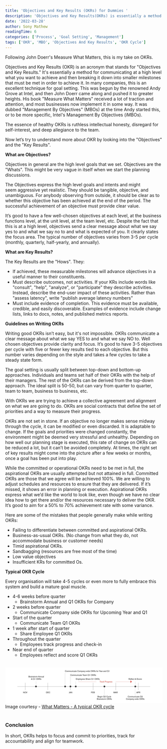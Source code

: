 ```yaml
---
title: 'Objectives and Key Results (OKRs) for Dummies '
description: 'Objectives and Key Results(OKRs) is essentially a method for communicating at a high level what you want to achieve and then breaking it down into smaller milestones that must be met in order to achieve it. This is an excellent technique for goal setting'
date: '2022-03-28'
author: Sony Mathew
readingTime: 6
categories: ['Process', 'Goal Setting', 'Management']
tags: ['OKR', 'MBO', 'Objectives And Key Results', 'OKR Cycle']
---
```


Following John Doerr's Measure What Matters, this is my take on OKRs.

Objectives and Key Results (OKR) is an acronym that stands for "Objectives and Key Results." It's essentially a method for communicating at a high level what you want to achieve and then breaking it down into smaller milestones that must be met in order to achieve it. In many companies, this is an excellent technique for goal setting. This was begun by the renowned Andy Grove at Intel, and then John Doerr came along and pushed it to greater heights. His book "Measure What Matters" received a lot of traction and attention, and most businesses now implement it in some way. It was dubbed "Management By Objectives" (MBOs) at the time Andy started this, or to be more specific, Intel's Management By Objectives (iMBOs).

The essence of healthy OKRs is ruthless intellectual honesty, disregard for self-interest, and deep allegiance to the team.

Now let’s try to understand more about OKR by looking into the "Objectives" and the "Key Results".

**What are Objectives?**

Objectives in general are the high level goals that we set. Objectives are the "Whats". This might be very vague in itself when we start the planning discussions.

The Objectives express the high level goals and intents and might seem aggressive yet realistic. They should be tangible, objective, and unambiguous. For anybody observing from outside, it should be clear as to whether this objective has been achieved at the end of the period. The successful achievement of an objective must provide clear value.

It’s good to have a few well-chosen objectives at each level, at the business functions level, at the unit level, at the team level, etc. Despite the fact that this is at a high level, objectives send a clear message about what we say yes to and what we say no to and what is expected of you. It clearly states the focus area. The typical number of objectives varies from 3-5 per cycle (monthly, quarterly, half-yearly, and annually).

**What are Key Results?**

The Key Results are the "Hows". They:

- If achieved, these measurable milestones will advance objectives in a useful manner to their constituents.
- Must describe outcomes, not activities. If your KRs include words like "consult", "help", "analyze", or "participate" they describe activities. Instead, describe the end-user impact of these activities. Rather than "assess latency", write "publish average latency numbers"
- Must include evidence of completion. This evidence must be available, credible, and easily discoverable. Examples of evidence include change lists, links to docs, notes, and published metrics reports.

**Guidelines on Writing OKRs**

Writing good OKRs isn’t easy, but it's not impossible. OKRs communicate a clear message about what we say YES to and what we say NO to. Well chosen objectives provide clarity and focus. It’s good to have 3-5 objectives per cycle with five or fewer key results tied to each objective. But this number varies depending on the style and takes a few cycles to take a steady state form.

The goal setting is usually split between top-down and bottom-up approaches. Individuals and teams set half of their OKRs with the help of their managers. The rest of the OKRs can be derived from the top-down approach. The ideal split is 50-50, but can vary from quarter to quarter, team to team, business to business, etc.

With OKRs we are trying to achieve a collective agreement and alignment on what we are going to do. OKRs are social contracts that define the set of priorities and a way to measure their progress.

OKRs are not set in stone. If an objective no longer makes sense midway through the cycle, it can be modified or even discarded. It is adaptable to change. If the goals and priorities were changed constantly, the environment might be deemed very stressful and unhealthy. Depending on how well our planning stage is executed, this rate of change on OKRs can be reduced a lot, but it can’t be avoided completely. At times, the right set of key results might come into the picture after a few weeks or months, once a goal has been put into play.

While the committed or operational OKRs need to be met in full, the aspirational OKRs are usually attempted but not attained in full. Committed OKRs are those that we agree will be achieved 100%. We are willing to adjust schedules and resources to ensure that they are delivered. If it’s missed, it shows an error in planning or execution. Aspirational OKRs express what we’d like the world to look like, even though we have no clear idea how to get there and/or the resources necessary to deliver the OKR. It’s good to aim for a 50% to 70% achievement rate with some variance.

Here are some of the mistakes that people generally make while writing OKRs:

*  Failing to differentiate between committed and aspirational OKRs.
*  Business-as-usual OKRs. (No change from what they do, not accommodate business or customer needs)
*  Timid aspirational OKRs.
*  Sandbagging (resources are free most of the time)
*  Low value objectives
*  Insufficient KRs for committed Os.

**Typical OKR Cycle**

Every organisation will take 4-5 cycles or even more to fully embrace this system and build a mature goal muscle.

- 4-6 weeks before quarter
    - Brainstorm Annual and Q1 OKRs for Company
- 2 weeks before quarter
    - Communicate Company side OKRs for Upcoming Year and Q1
- Start of the quarter
    - Communicate Team Q1 OKRs
- 1 week after start of quarter
    - Share Employee Q1 OKRs
- Throughout the quarter
    - Employees track progress and check-in
- Near end of quarter
    - Employees reflect and score Q1 OKRs
    
<br/>

<img src="/images/posts/objectives-and-key-results-okrs-for-dummies/okr-cycle-timeline.jpeg" />
<div class="text-sm text-gray-400 text-center">
Image courtesy - <a href="https://www.whatmatters.com/resources/a-typical-okr-cycle" class="text-sm text-gray-400">What Matters - A typical OKR cycle</a>
</div>

<br/>


### Conclusion

In short, OKRs helps to focus and commit to priorities, track for accountability and align for teamwork.
